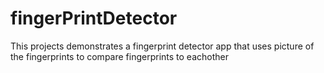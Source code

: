 # fingerPrintDetector
This projects demonstrates a fingerprint detector app that uses picture of the fingerprints to compare fingerprints to eachother
